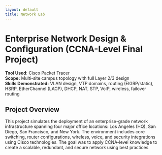 ```yaml
---
layout: default
title: Network Lab
---
```


# Enterprise Network Design & Configuration (CCNA-Level Final Project)

**Tool Used:** Cisco Packet Tracer  
**Scope:** Multi-site campus topology with full Layer 2/3 design  
**Skills Demonstrated:** VLAN design, VTP domains, routing (EIGRP/static), HSRP, EtherChannel (LACP), DHCP, NAT, STP, VoIP, wireless, failover routing

## Project Overview
This project simulates the deployment of an enterprise-grade network infrastructure spanning four major office locations: Los Angeles (HQ), San Diego, San Francisco, and New York. The environment includes core switching, router configurations, wireless, voice, and security integrations using Cisco technologies. The goal was to apply CCNA-level knowledge to create a scalable, redundant, and secure network using best practices.

